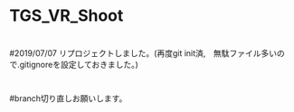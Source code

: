 # TGS_VR_Shoot
#
#2019/07/07 リプロジェクトしました。(再度git init済,　無駄ファイル多いので.gitignoreを設定しておきました。)
#
#branch切り直しお願いします。
#
